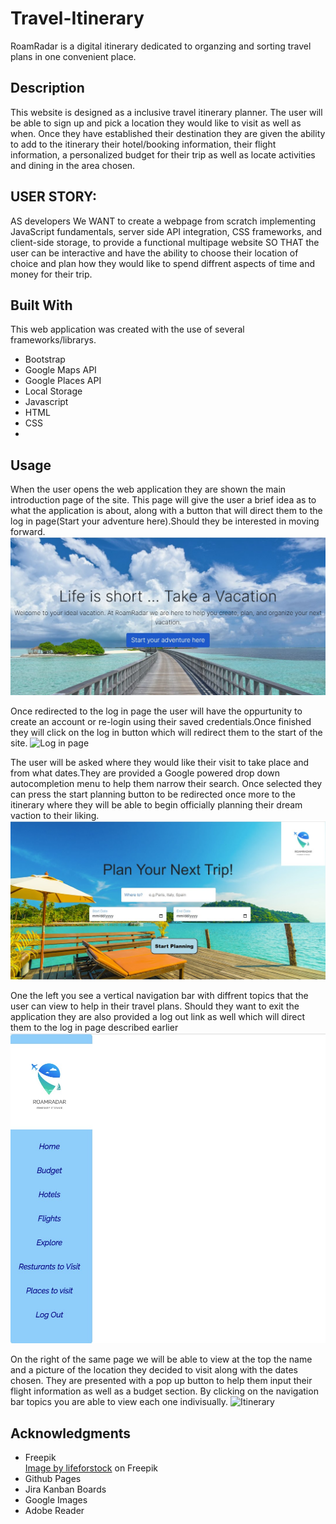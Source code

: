 # Travel-Itinerary
RoamRadar is
a digital itinerary dedicated to organzing and sorting travel plans in one convenient place.

## Description

This website is designed as a inclusive travel itinerary planner. The user will be able to sign up and pick a location they would like to visit as well as when.
Once they have established their destination they are given the ability to add to the itinerary their hotel/booking information, their flight information,
a personalized budget for their trip as well as locate activities and dining in the area chosen.

## USER STORY:
AS developers
We WANT to create a webpage from scratch implementing JavaScript fundamentals, server side API integration, CSS frameworks, and client-side storage, to provide a functional multipage website 
SO THAT the user can be interactive and have the ability to choose their location of choice and plan how they would like to spend diffrent aspects of time and money for their trip.

## Built With
This web application was created with the use of several frameworks/librarys.
<ul>
<li>Bootstrap</li>
<li> Google Maps API </li>
<li> Google Places API </li>
<li>Local Storage</li>
<li>Javascript</li>
<li>HTML</li>
<li>CSS</li>
<li></li>
</ul>



## Usage

When the user opens the web application they are shown the main introduction page of the site. This page will give the user a brief idea as to what the application is about, along with a button that will direct them to the log in page(Start your adventure here).Should they be interested in moving forward.
![Main intro/description page ](/images/intro-screenshot.jpg)

Once redirected to the log in page the user will have the oppurtunity to create an account or re-login using their saved credentials.Once finished they will click on the log in button which will redirect them to the start of the site.
![Log in page ](/images/)

The user will be asked where they would like their visit to take place and from what dates.They are provided a Google powered drop down autocompletion menu to help them narrow their search. Once selected they can press the start planning button to be redirected once more to the itinerary where they will be able to begin officially planning their dream vaction to their liking.
![Pick a location page ](/images/location-page.jpg)

One the left you see a vertical navigation bar with diffrent topics that the user can view to help in their travel plans. Should they want to exit the application they are also provided a log out link as well which will direct them to the log in page described earlier
![navbar](/images/navigation-bar-screenshot.jpg)

On the right of the same page we will be able to view at the top the name and a picture of the location they decided to visit along with the dates chosen. They are presented with a pop up button to help them input their flight information as well as a budget section.
By clicking on the navigation bar topics you are able to view each one indivisually.
![Itinerary](/images/)

## Acknowledgments
<ul>
<li>Freepik</li>
<a href="https://www.freepik.com/free-photo/beautiful-tropical-beach-sea_4123353.htm#query=landscape%20vacation&position=1&from_view=search&track=ais">Image by lifeforstock</a> on Freepik
<li>Github Pages</li>
<li>Jira Kanban Boards</li>
<li>Google Images</li>
<li>Adobe Reader </li>
</ul>
